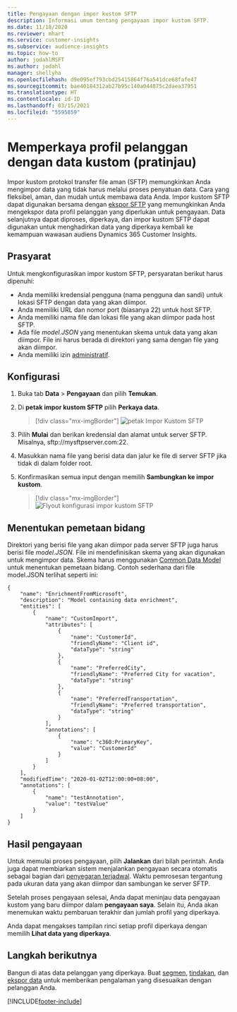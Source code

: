 ```yaml
---
title: Pengayaan dengan impor kustom SFTP
description: Informasi umum tentang pengayaan impor kustom SFTP.
ms.date: 11/18/2020
ms.reviewer: mhart
ms.service: customer-insights
ms.subservice: audience-insights
ms.topic: how-to
author: jodahlMSFT
ms.author: jodahl
manager: shellyha
ms.openlocfilehash: d9e095ef793cbd25415864f76a541dce68fafe47
ms.sourcegitcommit: bae40184312ab27b95c140a044875c2daea37951
ms.translationtype: HT
ms.contentlocale: id-ID
ms.lasthandoff: 03/15/2021
ms.locfileid: "5595859"
---
```

# <a name="enrich-customer-profiles-with-custom-data-preview"></a>Memperkaya profil pelanggan dengan data kustom (pratinjau)

Impor kustom protokol transfer file aman (SFTP) memungkinkan Anda mengimpor data yang tidak harus melalui proses penyatuan data. Cara yang fleksibel, aman, dan mudah untuk membawa data Anda. Impor kustom SFTP dapat digunakan bersama dengan [ekspor SFTP](export-sftp.md) yang memungkinkan Anda mengekspor data profil pelanggan yang diperlukan untuk pengayaan. Data selanjutnya dapat diproses, diperkaya, dan impor kustom SFTP dapat digunakan untuk menghadirkan data yang diperkaya kembali ke kemampuan wawasan audiens Dynamics 365 Customer Insights.

## <a name="prerequisites"></a>Prasyarat

Untuk mengkonfigurasikan impor kustom SFTP, persyaratan berikut harus dipenuhi:

- Anda memiliki kredensial pengguna (nama pengguna dan sandi) untuk lokasi SFTP dengan data yang akan diimpor.
- Anda memiliki URL dan nomor port (biasanya 22) untuk host SFTP.
- Anda memiliki nama file dan lokasi file yang akan diimpor pada host SFTP.
- Ada file *model.JSON* yang menentukan skema untuk data yang akan diimpor. File ini harus berada di direktori yang sama dengan file yang akan diimpor.
- Anda memiliki izin [administratif](permissions.md#administrator).

## <a name="configuration"></a>Konfigurasi

1. Buka tab **Data** > **Pengayaan** dan pilih **Temukan**.

1. Di **petak impor kustom SFTP** pilih **Perkaya data**.

   > [!div class="mx-imgBorder"]
   > ![petak Impor Kustom SFTP](media/SFTP_Custom_Import_tile.png "petak Impor Kustom SFTP")

1. Pilih **Mulai** dan berikan kredensial dan alamat untuk server SFTP. Misalnya, sftp://mysftpserver.com:22.

1. Masukkan nama file yang berisi data dan jalur ke file di server SFTP jika tidak di dalam folder root.

1. Konfirmasikan semua input dengan memilih **Sambungkan ke impor kustom**.

   > [!div class="mx-imgBorder"]
   > ![Flyout konfigurasi impor kustom SFTP](media/SFTP_Custom_Import_Configuration_flyout.png "Flyout konfigurasi impor kustom SFTP")

## <a name="defining-field-mappings"></a>Menentukan pemetaan bidang 

Direktori yang berisi file yang akan diimpor pada server SFTP juga harus berisi file *model.JSON*. File ini mendefinisikan skema yang akan digunakan untuk mengimpor data. Skema harus menggunakan [Common Data Model](/common-data-model/) untuk menentukan pemetaan bidang. Contoh sederhana dari file model.JSON terlihat seperti ini:

```
{
    "name": "EnrichmentFromMicrosoft",
    "description": "Model containing data enrichment",
    "entities": [
        {
            "name": "CustomImport",
            "attributes": [
                {
                    "name": "CustomerId",
                    "friendlyName": "Client id",
                    "dataType": "string"
                },
                {
                    "name": "PreferredCity",
                    "friendlyName": "Preferred City for vacation",
                    "dataType": "string"
                },
                {
                    "name": "PreferredTransportation",
                    "friendlyName": "Preferred transportation",
                    "dataType": "string"
                }
            ],
            "annotations": [
                {
                    "name": "c360:PrimaryKey",
                    "value": "CustomerId"
                }
            ]
        }
    ],
    "modifiedTime": "2020-01-02T12:00:00+08:00",
    "annotations": [
        {
            "name": "testAnnotation",
            "value": "testValue"
        }
    ]
}
```

## <a name="enrichment-results"></a>Hasil pengayaan

Untuk memulai proses pengayaan, pilih **Jalankan** dari bilah perintah. Anda juga dapat membiarkan sistem menjalankan pengayaan secara otomatis sebagai bagian dari [penyegaran terjadwal](system.md#schedule-tab). Waktu pemrosesan tergantung pada ukuran data yang akan diimpor dan sambungan ke server SFTP.

Setelah proses pengayaan selesai, Anda dapat meninjau data pengayaan kustom yang baru diimpor dalam **pengayaan saya**. Selain itu, Anda akan menemukan waktu pembaruan terakhir dan jumlah profil yang diperkaya.

Anda dapat mengakses tampilan rinci setiap profil diperkaya dengan memilih **Lihat data yang diperkaya**.

## <a name="next-steps"></a>Langkah berikutnya

Bangun di atas data pelanggan yang diperkaya. Buat [segmen](segments.md), [tindakan](measures.md), dan [ekspor data](export-destinations.md) untuk memberikan pengalaman yang disesuaikan dengan pelanggan Anda.




[!INCLUDE[footer-include](../includes/footer-banner.md)]